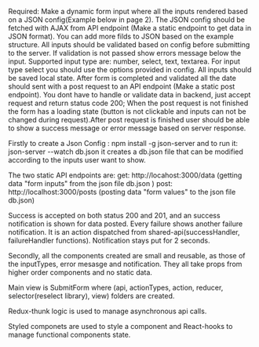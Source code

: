 Required: 
Make a dynamic form input where all the inputs rendered based on a JSON config(Example below in page 2). The JSON config should be fetched with AJAX from API endpoint (Make a static endpoint to get data in JSON format). You can add more filds to JSON based on the example structure. All inputs should be validated based on config before submitting to the server. If validation is not passed show errors message below the input. Supported input type are: number, select, text, textarea. For input type select you should use the options provided in config. All inputs should be saved local state. After form is completed and validated all the date should sent with a post request to an API endpoint (Make a static post endpoint). You dont have to handle or validate data in backend, just accept request and return status code 200; When the post request is not finished the form has a loading state (button is not clickable and inputs can not be changed during request).After post request is finished user should be able to show a success message or error message based on server response.

Firstly to create a Json Config : npm install -g json-server and to run it: json-server --watch db.json
it creates a db.json file that can be modified according to the inputs user want to show.

The two static API endpoints are: 
  get: http://locahost:3000/data (getting data "form inputs" from the json file db.json )
  post: http://localhost:3000/posts (posting data "form values" to the json file db.json)
  
Success is accepted on both status 200 and 201, and an success notification is shown for data posted.
Every failure shows another failure notification. It is an action dispatched from shared-api(successHandler, failureHandler functions). Notification stays put for 2 seconds.

Secondly, all the components created are small and reusable, as those of the inputTypes, error mesasge and notification. They all take props from higher order components and no static data. 

Main view is SubmitForm where (api, actionTypes, action, reducer, selector(reselect library), view) folders are created.

Redux-thunk logic is used to manage asynchronous api calls.

Styled componets are used to style a component and React-hooks to manage functional components state.
